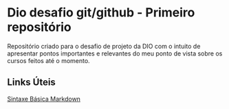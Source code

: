 # Dio desafio git/github - Primeiro repositório
Repositório criado para o desafio de projeto da DIO com o intuito de apresentar pontos importantes e relevantes do meu ponto de vista sobre os cursos feitos até o momento.

## Links Úteis 
[Sintaxe Básica Markdown](https://www.markdownguide.org/basic-syntax/)
